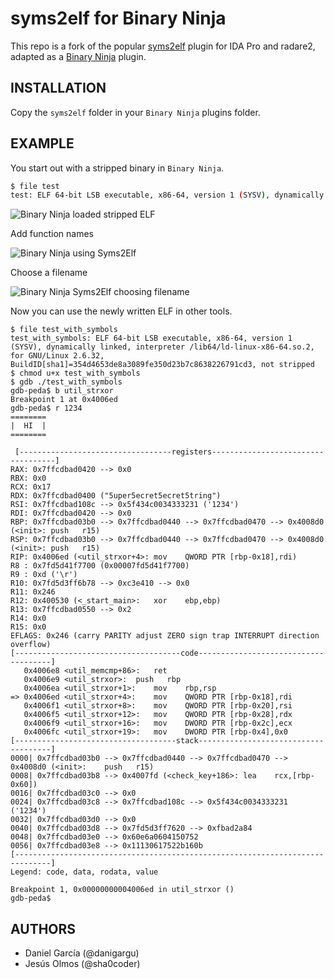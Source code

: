# syms2elf for Binary Ninja

This repo is a fork of the popular [syms2elf](https://github.com/danigargu/syms2elf) plugin for IDA Pro and radare2, adapted as a [Binary Ninja](https://binary.ninja/) plugin.

## INSTALLATION

Copy the `syms2elf` folder in your `Binary Ninja` plugins folder.

## EXAMPLE

You start out with a stripped binary in `Binary Ninja`.

```bash
$ file test
test: ELF 64-bit LSB executable, x86-64, version 1 (SYSV), dynamically linked, interpreter /lib64/ld-linux-x86-64.so.2, for GNU/Linux 2.6.32, BuildID[sha1]=354d4653de8a3089fe350d23b7c8638226791cd3, stripped
```

![Binary Ninja loaded stripped ELF](https://raw.githubusercontent.com/monosource/monosource.github.io/master/images/syms2elf_example_1.png)

Add function names

![Binary Ninja using Syms2Elf](https://raw.githubusercontent.com/monosource/monosource.github.io/master/images/syms2elf_example_2.png)

Choose a filename

![Binary Ninja Syms2Elf choosing filename](https://raw.githubusercontent.com/monosource/monosource.github.io/master/images/syms2elf_example_3.png)

Now you can use the newly written ELF in other tools.

```gdb
$ file test_with_symbols 
test_with_symbols: ELF 64-bit LSB executable, x86-64, version 1 (SYSV), dynamically linked, interpreter /lib64/ld-linux-x86-64.so.2, for GNU/Linux 2.6.32, BuildID[sha1]=354d4653de8a3089fe350d23b7c8638226791cd3, not stripped
$ chmod u+x test_with_symbols
$ gdb ./test_with_symbols
gdb-peda$ b util_strxor
Breakpoint 1 at 0x4006ed
gdb-peda$ r 1234
========
|  HI  |
========

 [----------------------------------registers-----------------------------------]
RAX: 0x7ffcdbad0420 --> 0x0 
RBX: 0x0 
RCX: 0x17 
RDX: 0x7ffcdbad0400 ("5uper5ecret5ecret5tring")
RSI: 0x7ffcdbad108c --> 0x5f434c0034333231 ('1234')
RDI: 0x7ffcdbad0420 --> 0x0 
RBP: 0x7ffcdbad03b0 --> 0x7ffcdbad0440 --> 0x7ffcdbad0470 --> 0x4008d0 (<init>:	push   r15)
RSP: 0x7ffcdbad03b0 --> 0x7ffcdbad0440 --> 0x7ffcdbad0470 --> 0x4008d0 (<init>:	push   r15)
RIP: 0x4006ed (<util_strxor+4>:	mov    QWORD PTR [rbp-0x18],rdi)
R8 : 0x7fd5d41f7700 (0x00007fd5d41f7700)
R9 : 0xd ('\r')
R10: 0x7fd5d3ff6b78 --> 0xc3e410 --> 0x0 
R11: 0x246 
R12: 0x400530 (<_start_main>:	xor    ebp,ebp)
R13: 0x7ffcdbad0550 --> 0x2 
R14: 0x0 
R15: 0x0
EFLAGS: 0x246 (carry PARITY adjust ZERO sign trap INTERRUPT direction overflow)
[-------------------------------------code-------------------------------------]
   0x4006e8 <util_memcmp+86>:	ret    
   0x4006e9 <util_strxor>:	push   rbp
   0x4006ea <util_strxor+1>:	mov    rbp,rsp
=> 0x4006ed <util_strxor+4>:	mov    QWORD PTR [rbp-0x18],rdi
   0x4006f1 <util_strxor+8>:	mov    QWORD PTR [rbp-0x20],rsi
   0x4006f5 <util_strxor+12>:	mov    QWORD PTR [rbp-0x28],rdx
   0x4006f9 <util_strxor+16>:	mov    DWORD PTR [rbp-0x2c],ecx
   0x4006fc <util_strxor+19>:	mov    DWORD PTR [rbp-0x4],0x0
[------------------------------------stack-------------------------------------]
0000| 0x7ffcdbad03b0 --> 0x7ffcdbad0440 --> 0x7ffcdbad0470 --> 0x4008d0 (<init>:	push   r15)
0008| 0x7ffcdbad03b8 --> 0x4007fd (<check_key+186>:	lea    rcx,[rbp-0x60])
0016| 0x7ffcdbad03c0 --> 0x0 
0024| 0x7ffcdbad03c8 --> 0x7ffcdbad108c --> 0x5f434c0034333231 ('1234')
0032| 0x7ffcdbad03d0 --> 0x0 
0040| 0x7ffcdbad03d8 --> 0x7fd5d3ff7620 --> 0xfbad2a84 
0048| 0x7ffcdbad03e0 --> 0x60e6a0604150752 
0056| 0x7ffcdbad03e8 --> 0x11130617522b160b 
[------------------------------------------------------------------------------]
Legend: code, data, rodata, value

Breakpoint 1, 0x00000000004006ed in util_strxor ()
gdb-peda$ 
```

## AUTHORS

  * Daniel García (@danigargu)
  * Jesús Olmos (@sha0coder)
